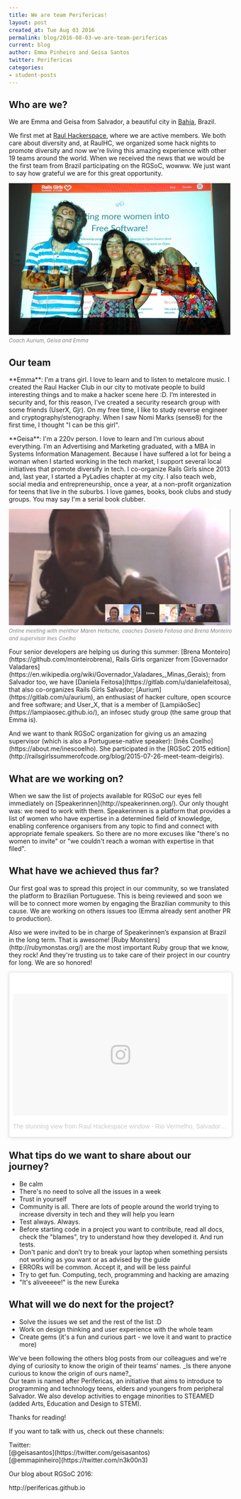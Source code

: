 ```yaml
---
title: We are team Perifericas!
layout: post
created_at: Tue Aug 03 2016
permalink: blog/2016-08-03-we-are-team-perifericas
current: blog
author: Emma Pinheiro and Geisa Santos
twitter: Perifericas
categories:
- student-posts
---
```

<h2>Who are we?</h2>

We are Emma and Geisa from Salvador, a beautiful city in [Bahia](https://en.wikipedia.org/wiki/Salvador,_Bahia), Brazil.

We first met at [Raul Hackerspace](http://raulhc.cc/), where we are active members. We both care about diversity and, at RaulHC, we organized some hack nights to promote diversity and now we're living this amazing experience with other 19 teams around the world. When we received the news that we would be the first team from Brazil participating on the RGSoC, wowww. We just want to say how grateful we are for this great opportunity.

<p><img src="/img/blog/2016/perifericas-coach-aurium.jpg" alt="Team Perifericas" /><font color="grey"><small><i>Coach Aurium, Geisa and Emma</i></small></font></p>

<h2>Our team</h2>
<p>
**Emma**: I'm a trans girl. I love to learn and to listen to metalcore music. I created the Raul Hacker Club in our city to motivate people to build interesting things and to make a hacker scene here :D. I’m interested in security and, for this reason, I've created a security research group with some friends (UserX, Gjr). On my free time, I like to study reverse engineer and cryptography/stenography. When I saw Nomi Marks (sense8) for the first time, I thought "I can be this girl".
</p>

<p>
**Geisa**: I'm a 220v person. I love to learn and I’m curious about everything. I’m an Advertising and Marketing graduated, with a MBA in Systems Information Management. Because I have suffered a lot for being a woman when I started working in the tech market, I support several local initiatives that promote diversify in tech. I co-organize Rails Girls since 2013 and, last year, I started a PyLadies chapter at my city. I also teach web, social media and entrepreneurship, once a year, at a non-profit organization for teens that live in the suburbs.
I love games, books, book clubs and study groups. You may say I'm a serial book clubber.
</p>

<p><img src="/img/blog/2016/perifericas-online-meeting.jpg" alt="Team Perifericas" /><font color="grey"><small><i>Online meeting with menthor Maren Heltsche, coaches Daniela Feitosa and Brena Monteiro and supervisor Ines Coelho</i></small></font></p>

<p>
Four senior developers are helping us during this summer: [Brena Monteiro](https://github.com/monteirobrena), Rails Girls organizer from [Governador Valadares](https://en.wikipedia.org/wiki/Governador_Valadares,_Minas_Gerais); from Salvador too, we have [Daniela Feitosa](https://gitlab.com/u/danielafeitosa), that also co-organizes Rails Girls Salvador; [Aurium](https://gitlab.com/u/aurium), an enthusiast of hacker culture, open scource and free software; and User_X, that is a member of [LampiãoSec](https://lampiaosec.github.io/), an infosec study group (the same group that Emma is).</p>

<p>And we want to thank RGSoC organization for giving us an amazing supervisor (which is also a Portuguese-native speaker): [Inês Coelho](https://about.me/inescoelho). She participated in the [RGSoC 2015 edition](http://railsgirlssummerofcode.org/blog/2015-07-26-meet-team-deigirls).</p>


<h2>What are we working on?</h2>

<p>When we saw the list of projects available for RGSoC our eyes fell immediately on [Speakerinnen](http://speakerinnen.org/). Our only thought was: we need to work with them. Speakerinnen is a platform that provides a list of women who have expertise in a determined field of knowledge, enabling conference organisers from any topic to find and connect with appropriate female speakers. So there are no more excuses like "there's no women to invite" or "we couldn't reach a woman with expertise in that filed".</p>

<h2>What have we achieved thus far?</h2>

<p>Our first goal was to spread this project in our community, so we translated the platform to Brazilian Portuguese. This is being reviewed and soon we will be to connect more women by engaging the Brazilian community to this cause. We are working on others issues too (Emma already sent another PR to production).</p>

<p>Also we were invited to be in charge of Speakerinnen’s expansion at Brazil in the long term. That is awesome! [Ruby Monsters](http://rubymonstas.org/) are the most important Ruby group that we know, they rock! And they're trusting us to take care of their project in our country for long. We are so honored!

<p>
<blockquote class="instagram-media" data-instgrm-version="7" style=" background:#FFF; border:0; border-radius:3px; box-shadow:0 0 1px 0 rgba(0,0,0,0.5),0 1px 10px 0 rgba(0,0,0,0.15); margin: 1px; max-width:658px; padding:0; width:99.375%; width:-webkit-calc(100% - 2px); width:calc(100% - 2px);"><div style="padding:8px;"> <div style=" background:#F8F8F8; line-height:0; margin-top:40px; padding:28.1944444444% 0; text-align:center; width:100%;"> <div style=" background:url(data:image/png;base64,iVBORw0KGgoAAAANSUhEUgAAACwAAAAsCAMAAAApWqozAAAABGdBTUEAALGPC/xhBQAAAAFzUkdCAK7OHOkAAAAMUExURczMzPf399fX1+bm5mzY9AMAAADiSURBVDjLvZXbEsMgCES5/P8/t9FuRVCRmU73JWlzosgSIIZURCjo/ad+EQJJB4Hv8BFt+IDpQoCx1wjOSBFhh2XssxEIYn3ulI/6MNReE07UIWJEv8UEOWDS88LY97kqyTliJKKtuYBbruAyVh5wOHiXmpi5we58Ek028czwyuQdLKPG1Bkb4NnM+VeAnfHqn1k4+GPT6uGQcvu2h2OVuIf/gWUFyy8OWEpdyZSa3aVCqpVoVvzZZ2VTnn2wU8qzVjDDetO90GSy9mVLqtgYSy231MxrY6I2gGqjrTY0L8fxCxfCBbhWrsYYAAAAAElFTkSuQmCC); display:block; height:44px; margin:0 auto -44px; position:relative; top:-22px; width:44px;"></div></div><p style=" color:#c9c8cd; font-family:Arial,sans-serif; font-size:14px; line-height:17px; margin-bottom:0; margin-top:8px; overflow:hidden; padding:8px 0 7px; text-align:center; text-overflow:ellipsis; white-space:nowrap;"><a href="https://www.instagram.com/p/BHlOlpWB1GP/" style=" color:#c9c8cd; font-family:Arial,sans-serif; font-size:14px; font-style:normal; font-weight:normal; line-height:17px; text-decoration:none;" target="_blank">The stunning view from Raul Hackespace window - Rio Vermelho, Salvador-BA</a> em <time style=" font-family:Arial,sans-serif; font-size:14px; line-height:17px;" datetime="2016-07-08T01:15:23+00:00">Jul 7, 2016 às 6:15 PDT</time></p></div></blockquote>
<script async defer src="//platform.instagram.com/en_US/embeds.js"></script>
</p>

<h2>What tips do we want to share about our journey?</h2>

<ul>
  <li>Be calm</li>
  <li>There's no need to solve all the issues in a week</li>
  <li>Trust in yourself</li>
  <li>Community is all. There are lots of people around the world trying to increase diversity in tech and they will help you learn</li>
  <li>Test always. Always.</li>
  <li>Before starting code in a project you want to contribute, read all docs, check the "blames", try to understand how they developed it. And run tests.</li>
  <li>Don't panic and don’t try to break your laptop when something persists not working as you want or as advised by the guide</li>
  <li>ERRORs will be common. Accept it, and will be less painful</li>
  <li>Try to get fun. Computing, tech, programming and hacking are amazing</li>
  <li>"It's aliveeeee!" is the new Eureka</li>
</ul>

<h2>What will we do next for the project?</h2>

<ul>
  <li>Solve the issues we set and the rest of the list :D</li>
  <li>Work on design thinking and user experience with the whole team</li>
  <li>Create gems (it's a fun and curious part - we love it and want to practice more)</li>
</ul>

<p>
We've been following the others blog posts from our colleagues and we're dying of curiosity to know the origin of their teams' names.
_Is there anyone curious to know the origin of ours name?_<br>
Our team is named after Perifericas, an initiative that aims to introduce to programming and technology teens, elders and youngers from peripheral Salvador. We also develop activities to engage minorities to STEAMED (added Arts, Education and Design to STEM).</p>

<p>Thanks for reading!</p>

<p>If you want to talk with us, check out these channels:</p>

<p>Twitter:
<br>[@geisasantos](https://twitter.com/geisasantos)
<br>[@emmapinheiro](https://twitter.com/n3k00n3)

<p>Our blog about RGSoC 2016:</p>
http://perifericas.github.io
